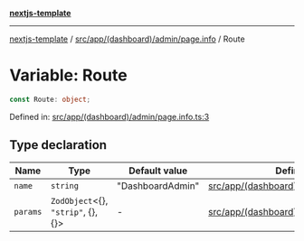 [**nextjs-template**](README.md)

---

[nextjs-template](README.md) / [src/app/(dashboard)/admin/page.info](<src.app.(dashboard).admin.page.info.md>) / Route

# Variable: Route

```ts
const Route: object;
```

Defined in: [src/app/(dashboard)/admin/page.info.ts:3](<https://github.com/mariolim96/Easy-Check-In/blob/e840a4393cceae48bed5204292fc61d73f9f5dbb/src/app/(dashboard)/admin/page.info.ts#L3>)

## Type declaration

| Name                         | Type                                       | Default value    | Defined in                                                                                                                                                                        |
| ---------------------------- | ------------------------------------------ | ---------------- | --------------------------------------------------------------------------------------------------------------------------------------------------------------------------------- |
| <a id="name"></a> `name`     | `string`                                   | "DashboardAdmin" | [src/app/(dashboard)/admin/page.info.ts:4](<https://github.com/mariolim96/Easy-Check-In/blob/e840a4393cceae48bed5204292fc61d73f9f5dbb/src/app/(dashboard)/admin/page.info.ts#L4>) |
| <a id="params"></a> `params` | `ZodObject`\<\{\}, `"strip"`, \{\}, \{\}\> | -                | [src/app/(dashboard)/admin/page.info.ts:5](<https://github.com/mariolim96/Easy-Check-In/blob/e840a4393cceae48bed5204292fc61d73f9f5dbb/src/app/(dashboard)/admin/page.info.ts#L5>) |
